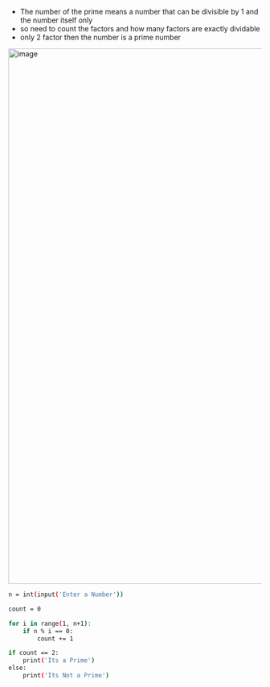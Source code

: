 - The number of the prime means a number that can be divisible by 1 and the number itself only
- so need to count the factors and how many factors are exactly dividable
- only 2 factor then the number is a prime number

<img width="1065" alt="image" src="https://github.com/user-attachments/assets/969bb9ed-e2e8-432d-9324-edb393c7645e" />

```sh
n = int(input('Enter a Number'))

count = 0

for i in range(1, n+1):
    if n % i == 0:
        count += 1

if count == 2:
    print('Its a Prime')
else:
    print('Its Not a Prime')
```
